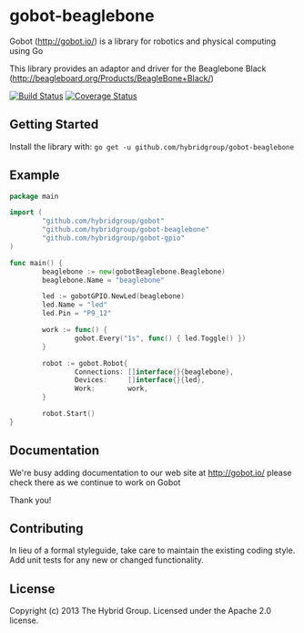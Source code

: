 # gobot-beaglebone

Gobot (http://gobot.io/) is a library for robotics and physical computing using Go

This library provides an adaptor and driver for the Beaglebone Black (http://beagleboard.org/Products/BeagleBone+Black/)

[![Build Status](https://travis-ci.org/hybridgroup/gobot-beaglebone.svg?branch=master)](https://travis-ci.org/hybridgroup/gobot-beaglebone) [![Coverage Status](https://coveralls.io/repos/hybridgroup/gobot-beaglebone/badge.png?branch=master)](https://coveralls.io/r/hybridgroup/gobot-beaglebone?branch=master)

## Getting Started

Install the library with: `go get -u github.com/hybridgroup/gobot-beaglebone`

## Example

```go
package main

import (
        "github.com/hybridgroup/gobot"
        "github.com/hybridgroup/gobot-beaglebone"
        "github.com/hybridgroup/gobot-gpio"
)

func main() {
        beaglebone := new(gobotBeaglebone.Beaglebone)
        beaglebone.Name = "beaglebone"

        led := gobotGPIO.NewLed(beaglebone)
        led.Name = "led"
        led.Pin = "P9_12"

        work := func() {
                gobot.Every("1s", func() { led.Toggle() })
        }

        robot := gobot.Robot{
                Connections: []interface{}{beaglebone},
                Devices:     []interface{}{led},
                Work:        work,
        }

        robot.Start()
}
```

## Documentation
We're busy adding documentation to our web site at http://gobot.io/ please check there as we continue to work on Gobot

Thank you!

## Contributing
In lieu of a formal styleguide, take care to maintain the existing coding style. Add unit tests for any new or changed functionality.

## License
Copyright (c) 2013 The Hybrid Group. Licensed under the Apache 2.0 license.
